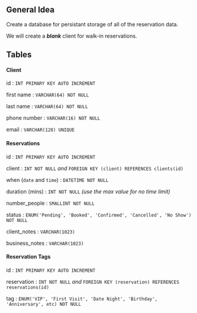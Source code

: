 ## General Idea

Create a database for persistant storage of all of the reservation data.

We will create a **_blank_** client for walk-in reservations.

## Tables

#### Client

id
: `INT PRIMARY KEY AUTO INCREMENT`

first name
: `VARCHAR(64) NOT NULL`

last name
: `VARCHAR(64) NOT NULL`

phone number
: `VARCHAR(16) NOT NULL`

email
: `VARCHAR(128) UNIQUE`

#### Reservations

id
: `INT PRIMARY KEY AUTO INCREMENT`

client
: `INT NOT NULL` _and_ `FOREIGN KEY (client) REFERENCES clients(id)`

when (`date` and `time`)
: `DATETIME NOT NULL`

duration (mins)
: `INT NOT NULL` _(use the max value for no time limit)_

number_people
: `SMALLINT NOT NULL`

status
: `ENUM('Pending', 'Booked', 'Confirmed', 'Cancelled', 'No Show') NOT NULL`

client_notes
: `VARCHAR(1023)`

business_notes
: `VARCHAR(1023)`

#### Reservation Tags

id
: `INT PRIMARY KEY AUTO INCREMENT`

reservation
: `INT NOT NULL` _and_ `FOREIGN KEY (reservation) REFERENCES reservations(id)`

tag
: `ENUM('VIP', 'First Visit', 'Date Night', 'Birthday', 'Anniversary', etc) NOT NULL`
